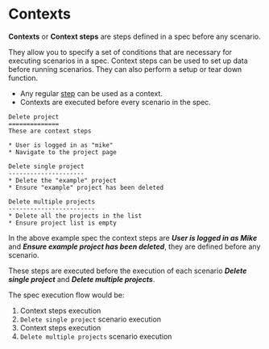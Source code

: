 # Contexts

__Contexts__ or __Context steps__ are steps defined in a spec before any scenario.

They allow you to specify a set of conditions that are necessary for executing scenarios in a spec. Context steps can be used to set up data before running scenarios. They can also perform a setup or tear down function. 

* Any regular [step](steps.md) can be used as a context.
* Contexts are executed before every scenario in the spec.

````
Delete project
==============
These are context steps

* User is logged in as "mike"
* Navigate to the project page

Delete single project
---------------------
* Delete the "example" project
* Ensure "example" project has been deleted

Delete multiple projects
------------------------
* Delete all the projects in the list
* Ensure project list is empty
````

In the above example spec the context steps are ***User is logged in as Mike*** and ***Ensure example project has been deleted***, they are defined before any scenario.

These steps are executed before the execution of each scenario ***Delete single project*** and ***Delete multiple projects***.

The spec execution flow would be:
1. Context steps execution
2. ``Delete single project`` scenario execution
3. Context steps execution
3. ``Delete multiple projects`` scenario execution



